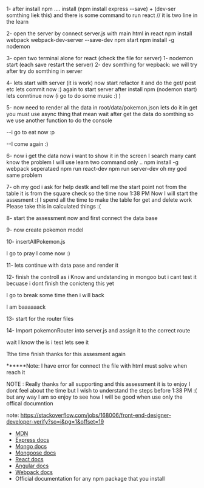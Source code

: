 1- after install npm ....
   install (npm install express --save) + (dev-ser somthing liek this)
   and there is some command to run react // it is two line in the learn 

2- open the server by connect server.js with main html in react
npm install webpack webpack-dev-server --save-dev
npm start
npm install -g nodemon

3- open two terminal alone for react (check the file for server)
   1- nodemon start (each save restart the server)
   2- dev somthing for wepback: we will try after try do somthing in server


4- lets start with server (it is work) now start refactor it and do the get/ post etc
lets commit now :)
again to start server after install npm (nodemon start)
lets conntinue now (i go to do some music :) )

5- now need to render all the data in root/data/pokemon.json lets do it
  in get you must use async thing that mean wait after get the data do somthing so we 
  use another function to do the console	

--i go to eat now :p 

--I come again :)

6- now i get the data now i want to show it in the screen
  I search many cant know the problem I will use learn two command only ..
    npm install -g webpack
  seperataed
    npm run react-dev
    npm run server-dev
oh my god same problem

7- oh my god i ask for help destk and tell me the start point not from the table it is from the square check
  so the time now 1:38 PM 
  Now I will start the assesment :(
  I spend all the time to make the table for get and delete work
  Please take this in calculated things :(

8- start the assessment now and first connect the data base

9- now create pokemon model

10- insertAllPokemon.js

I go to pray I come now :)

11- lets continue with data pase and render it 

12- finish the controll as i Know and undstanding in mongoo
but i cant test it becuase i dont finish the conicteng this yet

I go to break some time then i will back

I am baaaaaack

13- start for the router files

14- Import pokemonRouter into server.js and assign it to the correct route

wait I know the is i test lets see it

Tthe time finish 
thanks for this assesment again


******Note: I have error for connect the file with html must solve when reach it

NOTE : Really thanks for all supporting and this assessment it is to enjoy
I dont feel about the time 
but I wish to understand the steps before 1:38 PM :( but any way I am so enjoy to 
see how I will be good when use only the offical documntion


note:
https://stackoverflow.com/jobs/168006/front-end-designer-developer-verify?so=i&pg=1&offset=19

* [MDN](https://developer.mozilla.org/en-US/)
* [Express docs](https://expressjs.com/)
* [Mongo docs](https://docs.mongodb.com/)
* [Mongoose docs](http://mongoosejs.com/docs/index.html)
* [React docs](https://facebook.github.io/react/docs/getting-started.html)
* [Angular docs](https://docs.angularjs.org/api)
* [Webpack docs](https://webpack.github.io/docs/)
* Official documentation for any npm package that you install

